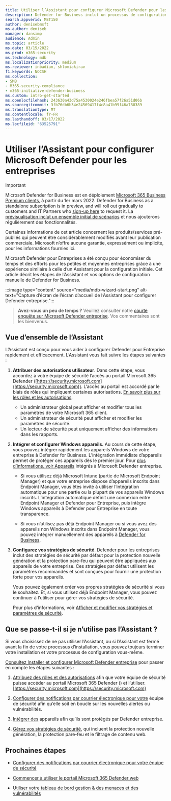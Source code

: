 ```yaml
---
title: Utiliser l’Assistant pour configurer Microsoft Defender pour les entreprises
description: Defender for Business inclut un processus de configuration et de configuration similaire à celui de l’Assistant. Utilisez l’Assistant pour gagner du temps et des efforts.
search.appverid: MET150
author: denisebmsft
ms.author: deniseb
manager: dansimp
audience: Admin
ms.topic: article
ms.date: 03/15/2022
ms.prod: m365-security
ms.technology: mdb
ms.localizationpriority: medium
ms.reviewer: inbadian, shlomiakirav
f1.keywords: NOCSH
ms.collection:
- SMB
- M365-security-compliance
- m365-initiative-defender-business
ms.custom: intro-get-started
ms.openlocfilehash: 243630a43d75a4530024e246fbea57f26a51d06b
ms.sourcegitcommit: 3fb76db6b34e24569417f4c8a41b99f46a780389
ms.translationtype: MT
ms.contentlocale: fr-FR
ms.lasthandoff: 03/17/2022
ms.locfileid: "63525791"
---
```

# <a name="use-the-wizard-to-set-up-microsoft-defender-for-business"></a>Utiliser l’Assistant pour configurer Microsoft Defender pour les entreprises

> [!IMPORTANT]
> Microsoft Defender for Business est en déploiement [Microsoft 365 Business Premium clients,](../../business-premium/index.md) à partir du 1er mars 2022. Defender for Business as a standalone subscription is in preview, and will roll out gradually to customers and IT Partners who [sign-up here](https://aka.ms/mdb-preview) to request it. La [prévisualisation inclut un ensemble initial de scénarios](mdb-tutorials.md#try-these-preview-scenarios) et nous ajouterons régulièrement des fonctionnalités.
> 
> Certaines informations de cet article concernent les produits/services pré-publiés qui peuvent être considérablement modifiés avant leur publication commerciale. Microsoft n’offre aucune garantie, expressément ou implicite, pour les informations fournies ici. 

Microsoft Defender pour Entreprises a été conçu pour économiser du temps et des efforts pour les petites et moyennes entreprises grâce à une expérience similaire à celle d’un Assistant pour la configuration initiale. Cet article décrit les étapes de l’Assistant et vos options de configuration manuelle de Defender for Business.

:::image type="content" source="media/mdb-wizard-start.png" alt-text="Capture d’écran de l’écran d’accueil de l’Assistant pour configurer Defender entreprise.":::

>
> **Avez-vous un peu de temps ?**
> Veuillez consulter notre <a href="https://microsoft.qualtrics.com/jfe/form/SV_0JPjTPHGEWTQr4y" target="_blank">courte enquête sur Microsoft Defender entreprise</a>. Vos commentaires sont les bienvenus.
>

## <a name="overview-of-the-wizard"></a>Vue d’ensemble de l’Assistant

L’Assistant est conçu pour vous aider à configurer Defender pour Entreprise rapidement et efficacement. L’Assistant vous fait suivre les étapes suivantes :

1. **Attribuer des autorisations utilisateur**. Dans cette étape, vous accordez à votre équipe de sécurité l’accès au portail Microsoft 365 Defender ([https://security.microsoft.com](https://security.microsoft.com)). L’accès au portail est accordé par le biais de rôles qui impliquent certaines autorisations. [En savoir plus sur les rôles et les autorisations](mdb-roles-permissions.md).

   - Un administrateur global peut afficher et modifier tous les paramètres de votre Microsoft 365 client. 
   - Un administrateur de sécurité peut afficher et modifier les paramètres de sécurité. 
   - Un lecteur de sécurité peut uniquement afficher des informations dans les rapports. 

2. **Intégrer et configurer Windows appareils.** Au cours de cette étape, vous pouvez intégrer rapidement les appareils Windows de votre entreprise à Defender for Business. L’intégration immédiate d’appareils permet de protéger ces appareils dès le premier jour. Pour [plus d’informations, voir Appareils](mdb-onboard-devices.md) intégrés à Microsoft Defender entreprise.

   - Si vous utilisez déjà Microsoft Intune (partie de Microsoft Endpoint Manager) et que votre entreprise dispose d’appareils inscrits dans Endpoint Manager, vous êtes invité à utiliser l’intégration automatique pour une partie ou la plupart de vos [](mdb-onboard-devices.md#automatic-onboarding-for-windows-devices-enrolled-in-microsoft-endpoint-manager) appareils Windows inscrits. L’intégration automatique définit une connexion entre Endpoint Manager et Defender pour Entreprise, puis intègre Windows appareils à Defender pour Entreprise en toute transparence.

   - Si vous n’utilisez pas déjà Endpoint Manager ou si vous avez des appareils non Windows inscrits dans Endpoint Manager, vous pouvez intégrer manuellement des appareils à [Defender for Business](mdb-onboard-devices.md#local-script-in-defender-for-business). 
   
3. **Configurez vos stratégies de sécurité**. Defender pour les entreprises inclut des stratégies de sécurité par défaut pour la protection nouvelle génération et la protection pare-feu qui peuvent être appliquées aux appareils de votre entreprise. Ces stratégies par défaut utilisent les paramètres recommandés et sont conçues pour fournir une protection forte pour vos appareils. 

   Vous pouvez également créer vos propres stratégies de sécurité si vous le souhaitez. Et, si vous utilisez déjà Endpoint Manager, vous pouvez continuer à l’utiliser pour gérer vos stratégies de sécurité. 

   Pour plus d’informations, voir [Afficher et modifier vos stratégies et paramètres de sécurité](mdb-configure-security-settings.md).

## <a name="what-happens-if-i-dont-use-the-wizard"></a>Que se passe-t-il si je n’utilise pas l’Assistant ?

Si vous choisissez de ne pas utiliser l’Assistant, ou si l’Assistant est fermé avant la fin de votre processus d’installation, vous pouvez toujours terminer votre installation et votre processus de configuration vous-même. 

[Consultez Installer et configurer Microsoft Defender entreprise](mdb-setup-configuration.md) pour passer en compte les étapes suivantes :

1. [Attribuez des rôles et des autorisations](mdb-roles-permissions.md) afin que votre équipe de sécurité puisse accéder au portail Microsoft 365 Defender () et l’utiliser.[https://security.microsoft.com](https://security.microsoft.com)

2. [Configurer des notifications par courrier électronique pour votre](mdb-email-notifications.md) équipe de sécurité afin qu’elle soit en boucle sur les nouvelles alertes ou vulnérabilités.

3. [Intégrer des](mdb-onboard-devices.md) appareils afin qu’ils sont protégés par Defender entreprise.

4. [Gérez vos stratégies de sécurité](mdb-configure-security-settings.md), qui incluent la protection nouvelle génération, la protection pare-feu et le filtrage de contenu web.

## <a name="next-steps"></a>Prochaines étapes

- [Configurer des notifications par courrier électronique pour votre équipe de sécurité](mdb-email-notifications.md)

- [Commencer à utiliser le portail Microsoft 365 Defender web](mdb-get-started.md)

- [Utiliser votre tableau de bord gestion & des menaces et des vulnérabilités](mdb-view-tvm-dashboard.md)